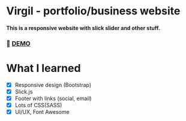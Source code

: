 # Virgil - portfolio/business website
#### This is a responsive website with slick slider and other stuff.

### :rocket: [DEMO](https://virgil.netlify.com/)

# What I learned

 * [x] Responsive design (Bootstrap)
 * [x] Slick.js
 * [x] Footer with links (social, email)
 * [x] Lots of CSS(SASS) 
 * [x] UI/UX, Font Awesome
